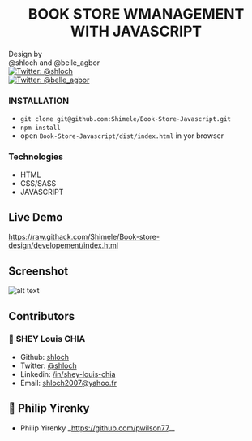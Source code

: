 <h1 align="center">BOOK STORE WMANAGEMENT WITH JAVASCRIPT</h1>
<p>
            Design by <br />
            @shloch and @belle_agbor  <br />
            <a href="https://twitter.com/shloch" target="_blank">
                <img alt="Twitter: @shloch" src="https://img.shields.io/twitter/follow/shloch.svg?style=social" />
            </a> <br/>
             <a href="https://twitter.com/belle_agbor" target="_blank">
                <img alt="Twitter: @belle_agbor"
                    src="https://img.shields.io/twitter/follow/belle_agbor.svg?style=social" />
            </a>

            

           
</p>

### INSTALLATION

- `git clone git@github.com:Shimele/Book-Store-Javascript.git`
- `npm install`
- open `Book-Store-Javascript/dist/index.html` in yor browser


### Technologies

- HTML
- CSS/SASS
- JAVASCRIPT

## Live Demo
https://raw.githack.com/Shimele/Book-store-design/developement/index.html

## Screenshot 
![alt text](https://github.com/Shimele/Book-store-design/blob/master/screenshot.jpg)

## Contributors

### 👤 **SHEY Louis CHIA**

- Github: [shloch](https://github.com/shloch)
- Twitter: [@shloch](https://twitter.com/shloch)
- Linkedin: [/in/shey-louis-chia](https://www.linkedin.com/in/shey-louis-chia)
- Email: shloch2007@yahoo.fr

## 👤 **Philip Yirenky**
- Philip Yirenky \_https://github.com/pwilson77__
